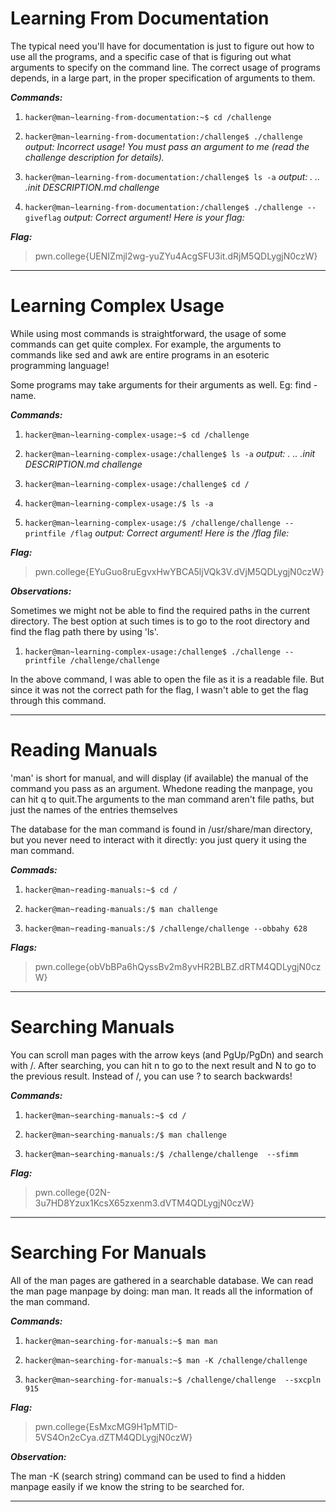 # Learning From Documentation

The typical need you'll have for documentation is just to figure out how to use all the programs, and a specific case of that is figuring out what arguments to specify on the command line.
The correct usage of programs depends, in a large part, in the proper specification of arguments to them.

***Commands:***

1) `hacker@man~learning-from-documentation:~$ cd /challenge`

2) `hacker@man~learning-from-documentation:/challenge$ ./challenge`
*output: Incorrect usage! You must pass an argument to me (read the challenge
description for details).*

3) `hacker@man~learning-from-documentation:/challenge$ ls -a`
*output: .  ..  .init  DESCRIPTION.md  challenge*

4) `hacker@man~learning-from-documentation:/challenge$ ./challenge --giveflag`
*output: Correct argument! Here is your flag:*

***Flag:***
>pwn.college{UENIZmjl2wg-yuZYu4AcgSFU3it.dRjM5QDLygjN0czW}
---

# Learning Complex Usage

While using most commands is straightforward, the usage of some commands can get quite complex. For example, the arguments to commands like sed and awk are entire programs in an esoteric programming language!

Some programs may take arguments for their arguments as well. Eg: find -name.

***Commands:***

1) `hacker@man~learning-complex-usage:~$ cd /challenge`

2) `hacker@man~learning-complex-usage:/challenge$ ls -a`
*output: .  ..  .init  DESCRIPTION.md  challenge*

3) `hacker@man~learning-complex-usage:/challenge$ cd /`

4) `hacker@man~learning-complex-usage:/$ ls -a`

5) `hacker@man~learning-complex-usage:/$ /challenge/challenge --printfile /flag`
*output: Correct argument! Here is the /flag file:*

***Flag:***

>pwn.college{EYuGuo8ruEgvxHwYBCA5ljVQk3V.dVjM5QDLygjN0czW}

***Observations:***

Sometimes we might not be able to find the required paths in the current directory. The best option at such times is to go to the root directory and find the flag path there by using 'ls'.

1) `hacker@man~learning-complex-usage:/challenge$ ./challenge --printfile /challenge/challenge`

In the above command, I was able to open the file as it is a readable file. But since it was not the correct path for the flag, I wasn't able to get the flag through this command.

---

# Reading Manuals

'man' is short for manual, and will display (if available) the manual of the command you pass as an argument. Whedone reading the manpage, you can hit q to quit.The arguments to the man command aren't file paths, but just the names of the entries themselves

The database for the man command is found in /usr/share/man directory, but you never need to interact with it directly: you just query it using the man command.

***Commads:***

1) `hacker@man~reading-manuals:~$ cd /`

2) `hacker@man~reading-manuals:/$ man challenge`

3) `hacker@man~reading-manuals:/$ /challenge/challenge --obbahy 628`

***Flags:***

> pwn.college{obVbBPa6hQyssBv2m8yvHR2BLBZ.dRTM4QDLygjN0czW}
---

# Searching Manuals

You can scroll man pages with the arrow keys (and PgUp/PgDn) and search with /. After searching, you can hit n to go to the next result and N to go to the previous result. Instead of /, you can use ? to search backwards!

***Commands:***

1) `hacker@man~searching-manuals:~$ cd /`

2) `hacker@man~searching-manuals:/$ man challenge`

3) `hacker@man~searching-manuals:/$ /challenge/challenge  --sfimm`

***Flag:***

> pwn.college{02N-3u7HD8Yzux1KcsX65zxenm3.dVTM4QDLygjN0czW}
---

# Searching For Manuals

All of the man pages are gathered in a searchable database. We can read the man page manpage by doing: man man. It reads all the information of the man command.

***Commands:***

1) `hacker@man~searching-for-manuals:~$ man man`

2) `hacker@man~searching-for-manuals:~$ man -K /challenge/challenge`

3) `hacker@man~searching-for-manuals:~$ /challenge/challenge  --sxcpln 915`

***Flag:***

> pwn.college{EsMxcMG9H1pMTlD-5VS4On2cCya.dZTM4QDLygjN0czW}

***Observation:***

The man -K (search string) command can be used to find a hidden manpage easily if we know the string to be searched for.

---

#



